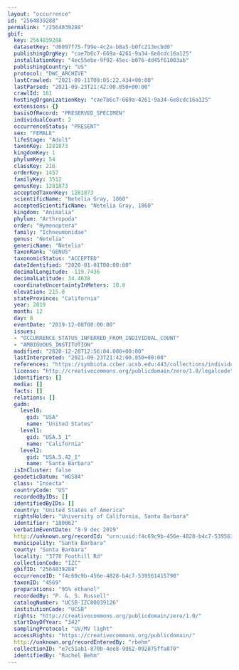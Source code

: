 ```yaml
---
layout: "occurrence"
id: "2564839288"
permalink: "/2564839288"
gbif:
  key: 2564839288
  datasetKey: "d6097f75-f99e-4c2a-b8a5-b0fc213ecbd0"
  publishingOrgKey: "cae7b6c7-669a-4261-9a34-6e8cdc16a125"
  installationKey: "4ec55ebe-9f92-45ec-b076-dd45f61003ab"
  publishingCountry: "US"
  protocol: "DWC_ARCHIVE"
  lastCrawled: "2021-09-11T09:05:22.434+00:00"
  lastParsed: "2021-09-23T21:42:00.850+00:00"
  crawlId: 161
  hostingOrganizationKey: "cae7b6c7-669a-4261-9a34-6e8cdc16a125"
  extensions: {}
  basisOfRecord: "PRESERVED_SPECIMEN"
  individualCount: 2
  occurrenceStatus: "PRESENT"
  sex: "FEMALE"
  lifeStage: "Adult"
  taxonKey: 1281873
  kingdomKey: 1
  phylumKey: 54
  classKey: 216
  orderKey: 1457
  familyKey: 3512
  genusKey: 1281873
  acceptedTaxonKey: 1281873
  scientificName: "Netelia Gray, 1860"
  acceptedScientificName: "Netelia Gray, 1860"
  kingdom: "Animalia"
  phylum: "Arthropoda"
  order: "Hymenoptera"
  family: "Ichneumonidae"
  genus: "Netelia"
  genericName: "Netelia"
  taxonRank: "GENUS"
  taxonomicStatus: "ACCEPTED"
  dateIdentified: "2020-01-01T00:00:00"
  decimalLongitude: -119.7436
  decimalLatitude: 34.4638
  coordinateUncertaintyInMeters: 10.0
  elevation: 215.0
  stateProvince: "California"
  year: 2019
  month: 12
  day: 8
  eventDate: "2019-12-08T00:00:00"
  issues:
  - "OCCURRENCE_STATUS_INFERRED_FROM_INDIVIDUAL_COUNT"
  - "AMBIGUOUS_INSTITUTION"
  modified: "2020-12-28T12:56:04.000+00:00"
  lastInterpreted: "2021-09-23T21:42:00.850+00:00"
  references: "https://symbiota.ccber.ucsb.edu:443/collections/individual/index.php?occid=180062"
  license: "http://creativecommons.org/publicdomain/zero/1.0/legalcode"
  identifiers: []
  media: []
  facts: []
  relations: []
  gadm:
    level0:
      gid: "USA"
      name: "United States"
    level1:
      gid: "USA.5_1"
      name: "California"
    level2:
      gid: "USA.5.42_1"
      name: "Santa Barbara"
  isInCluster: false
  geodeticDatum: "WGS84"
  class: "Insecta"
  countryCode: "US"
  recordedByIDs: []
  identifiedByIDs: []
  country: "United States of America"
  rightsHolder: "University of California, Santa Barbara"
  identifier: "180062"
  verbatimEventDate: "8-9 dec 2019"
  http://unknown.org/recordId: "urn:uuid:f4c69c9b-456e-4828-b4c7-539561415790"
  municipality: "Santa Barbara"
  county: "Santa Barbara"
  locality: "3770 Foothill Rd"
  collectionCode: "IZC"
  gbifID: "2564839288"
  occurrenceID: "f4c69c9b-456e-4828-b4c7-539561415790"
  taxonID: "4569"
  preparations: "95% ethanol"
  recordedBy: "P. &. S. Russell"
  catalogNumber: "UCSB-IZC00039126"
  institutionCode: "UCSB"
  rights: "http://creativecommons.org/publicdomain/zero/1.0/"
  startDayOfYear: "342"
  samplingProtocol: "UV/MV light"
  accessRights: "https://creativecommons.org/publicdomain/"
  http://unknown.org/recordEnteredBy: "rbehm"
  collectionID: "e7c51ab1-870b-4ee8-9d62-092875ffa870"
  identifiedBy: "Rachel Behm"
---
```

